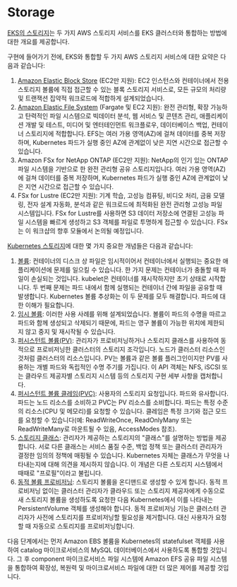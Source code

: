 # Storage

[EKS의 스토리지](https://docs.aws.amazon.com/ko\_kr/eks/latest/userguide/storage.html)는 두 가지 AWS 스토리지 서비스를 EKS 클러스터와 통합하는 방법에 대한 개요를 제공합니다.

구현에 들어가기 전에, EKS와 통합할 두 가지 AWS 스토리지 서비스에 대한 요약은 다음과 같습니다:

1. [Amazon Elastic Block Store](https://aws.amazon.com/ko/ebs/?nc1=h\_ls) (EC2만 지원): EC2 인스턴스와 컨테이너에서 전용 스토리지 볼륨에 직접 접근할 수 있는 블록 스토리지 서비스로, 모든 규모의 처리량 및 트랜잭션 집약적 워크로드에 적합하게 설계되었습니다.
2. [Amazon Elastic File System](https://aws.amazon.com/ko/efs/) (Fargate 및 EC2 지원): 완전 관리형, 확장 가능하고 탄력적인 파일 시스템으로 빅데이터 분석, 웹 서비스 및 콘텐츠 관리, 애플리케이션 개발 및 테스트, 미디어 및 엔터테인먼트 워크플로우, 데이터베이스 백업, 컨테이너 스토리지에 적합합니다. EFS는 여러 가용 영역(AZ)에 걸쳐 데이터를 중복 저장하며, Kubernetes 파드가 실행 중인 AZ에 관계없이 낮은 지연 시간으로 접근할 수 있습니다.
3. Amazon FSx for NetApp ONTAP (EC2만 지원): NetApp의 인기 있는 ONTAP 파일 시스템을 기반으로 한 완전 관리형 공유 스토리지입니다. 여러 가용 영역(AZ)에 걸쳐 데이터를 중복 저장하며, Kubernetes 파드가 실행 중인 AZ에 관계없이 낮은 지연 시간으로 접근할 수 있습니다.
4. FSx for Lustre (EC2만 지원): 기계 학습, 고성능 컴퓨팅, 비디오 처리, 금융 모델링, 전자 설계 자동화, 분석과 같은 워크로드에 최적화된 완전 관리형 고성능 파일 시스템입니다. FSx for Lustre를 사용하면 S3 데이터 저장소에 연결된 고성능 파일 시스템을 빠르게 생성하고 S3 객체를 파일로 투명하게 접근할 수 있습니다. FSx는 이 워크샵의 향후 모듈에서 논의될 예정입니다.

[Kubernetes 스토리지](https://kubernetes.io/ko/docs/concepts/storage/)에 대한 몇 가지 중요한 개념들은 다음과 같습니다:

1. [볼륨](https://kubernetes.io/ko/docs/concepts/storage/volumes/): 컨테이너의 디스크 상 파일은 임시적이어서 컨테이너에서 실행되는 중요한 애플리케이션에 문제를 일으킬 수 있습니다. 한 가지 문제는 컨테이너가 충돌할 때 파일이 손실되는 것입니다. kubelet은 컨테이너를 재시작하지만 초기 상태로 시작합니다. 두 번째 문제는 파드 내에서 함께 실행되는 컨테이너 간에 파일을 공유할 때 발생합니다. Kubernetes 볼륨 추상화는 이 두 문제를 모두 해결합니다. 파드에 대한 이해가 필요합니다.
2. [임시 볼륨](https://kubernetes.io/ko/docs/concepts/storage/ephemeral-volumes/): 이러한 사용 사례를 위해 설계되었습니다. 볼륨이 파드의 수명을 따르고 파드와 함께 생성되고 삭제되기 때문에, 파드는 영구 볼륨이 가능한 위치에 제한되지 않고 중지 및 재시작될 수 있습니다.
3. [퍼시스턴트 볼륨(PV)](https://kubernetes.io/ko/docs/concepts/storage/persistent-volumes/): 관리자가 프로비저닝하거나 스토리지 클래스를 사용하여 동적으로 프로비저닝한 클러스터의 스토리지 조각입니다. 노드가 클러스터 리소스인 것처럼 클러스터의 리소스입니다. PV는 볼륨과 같은 볼륨 플러그인이지만 PV를 사용하는 개별 파드와 독립적인 수명 주기를 가집니다. 이 API 객체는 NFS, iSCSI 또는 클라우드 제공자별 스토리지 시스템 등의 스토리지 구현 세부 사항을 캡처합니다.
4. [퍼시스턴트 볼륨 클레임(PVC)](https://kubernetes.io/ko/docs/concepts/storage/persistent-volumes/): 사용자의 스토리지 요청입니다. 파드와 유사합니다. 파드는 노드 리소스를 소비하고 PVC는 PV 리소스를 소비합니다. 파드는 특정 수준의 리소스(CPU 및 메모리)를 요청할 수 있습니다. 클레임은 특정 크기와 접근 모드를 요청할 수 있습니다(예: ReadWriteOnce, ReadOnlyMany 또는 ReadWriteMany로 마운트될 수 있음, AccessModes 참조).
5. [스토리지 클래스](https://kubernetes.io/ko/docs/concepts/storage/storage-classes/): 관리자가 제공하는 스토리지의 "클래스"를 설명하는 방법을 제공합니다. 서로 다른 클래스는 서비스 품질 수준, 백업 정책 또는 클러스터 관리자가 결정한 임의의 정책에 매핑될 수 있습니다. Kubernetes 자체는 클래스가 무엇을 나타내는지에 대해 의견을 제시하지 않습니다. 이 개념은 다른 스토리지 시스템에서 때때로 "프로필"이라고 불립니다.
6. [동적 볼륨 프로비저닝](https://kubernetes.io/ko/docs/concepts/storage/dynamic-provisioning/): 스토리지 볼륨을 온디맨드로 생성할 수 있게 합니다. 동적 프로비저닝 없이는 클러스터 관리자가 클라우드 또는 스토리지 제공자에게 수동으로 새 스토리지 볼륨을 생성하도록 요청한 다음 Kubernetes에서 이를 나타내는 PersistentVolume 객체를 생성해야 합니다. 동적 프로비저닝 기능은 클러스터 관리자가 사전에 스토리지를 프로비저닝할 필요성을 제거합니다. 대신 사용자가 요청할 때 자동으로 스토리지를 프로비저닝합니다.

다음 단계에서는 먼저 Amazon EBS 볼륨을 Kubernetes의 statefulset 객체를 사용하여 catalog 마이크로서비스의 MySQL 데이터베이스에서 사용하도록 통합할 것입니다. 그 후 component 마이크로서비스 파일 시스템에 Amazon EFS 공유 파일 시스템을 통합하여 확장성, 복원력 및 마이크로서비스 파일에 대한 더 많은 제어를 제공할 것입니다.
